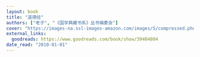 ```yaml
---
layout: book
title: "道德经"
authors: ["老子", "《国学典藏书系》丛书编委会"]
cover: "https://images-na.ssl-images-amazon.com/images/S/compressed.photo.goodreads.com/books/1521925722i/39404804.jpg"
external_links:
  goodreads: https://www.goodreads.com/book/show/39404804
date_read: "2010-01-01"
---
```

